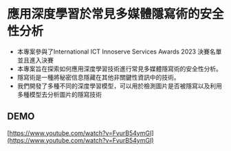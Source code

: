 # 應用深度學習於常見多媒體隱寫術的安全性分析

* 本專案參與了International ICT Innoserve Services Awards 2023 決賽名單 並且進入決賽
* 本專案旨在探索如何應用深度學習技術進行常見多媒體隱寫術的安全性分析。
* 隱寫術是一種將秘密信息隱藏在其他非關鍵性資訊中的技術。
* 我們開發了多種不同的深度學習模型，可以用於檢測圖片是否被隱寫以及利用多種模型去分析圖片的隱寫技術

## DEMO
[https://www.youtube.com/watch?v=FvurB54ymGI](https://www.youtube.com/watch?v=FvurB54ymGI)
